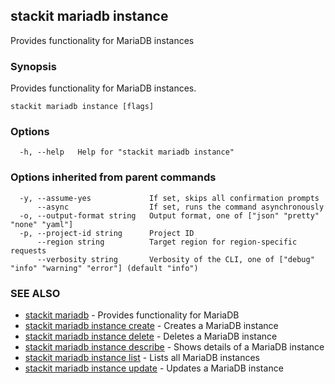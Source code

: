 ## stackit mariadb instance

Provides functionality for MariaDB instances

### Synopsis

Provides functionality for MariaDB instances.

```
stackit mariadb instance [flags]
```

### Options

```
  -h, --help   Help for "stackit mariadb instance"
```

### Options inherited from parent commands

```
  -y, --assume-yes             If set, skips all confirmation prompts
      --async                  If set, runs the command asynchronously
  -o, --output-format string   Output format, one of ["json" "pretty" "none" "yaml"]
  -p, --project-id string      Project ID
      --region string          Target region for region-specific requests
      --verbosity string       Verbosity of the CLI, one of ["debug" "info" "warning" "error"] (default "info")
```

### SEE ALSO

* [stackit mariadb](./stackit_mariadb.md)	 - Provides functionality for MariaDB
* [stackit mariadb instance create](./stackit_mariadb_instance_create.md)	 - Creates a MariaDB instance
* [stackit mariadb instance delete](./stackit_mariadb_instance_delete.md)	 - Deletes a MariaDB instance
* [stackit mariadb instance describe](./stackit_mariadb_instance_describe.md)	 - Shows details  of a MariaDB instance
* [stackit mariadb instance list](./stackit_mariadb_instance_list.md)	 - Lists all MariaDB instances
* [stackit mariadb instance update](./stackit_mariadb_instance_update.md)	 - Updates a MariaDB instance

